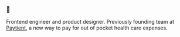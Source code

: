 ### 👋

Frontend engineer and product designer. Previously founding team at [Paytient](https://github.com/paytient), a new way to pay for out of pocket health care expenses.
